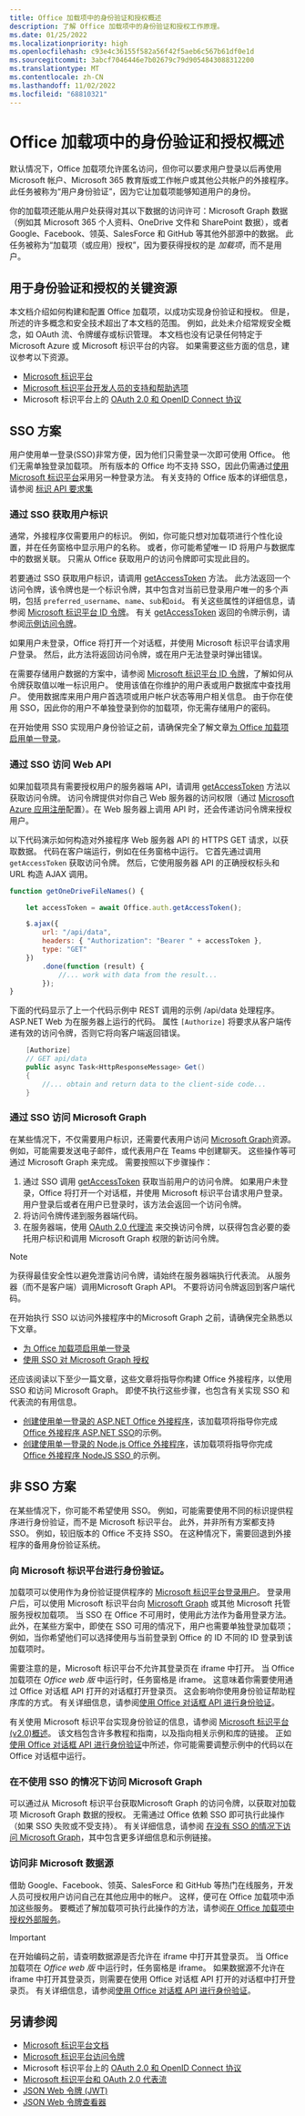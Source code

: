 ```yaml
---
title: Office 加载项中的身份验证和授权概述
description: 了解 Office 加载项中的身份验证和授权工作原理。
ms.date: 01/25/2022
ms.localizationpriority: high
ms.openlocfilehash: c93e4c36155f582a56f42f5aeb6c567b61df0e1d
ms.sourcegitcommit: 3abcf7046446e7b02679c79d9054843088312200
ms.translationtype: MT
ms.contentlocale: zh-CN
ms.lasthandoff: 11/02/2022
ms.locfileid: "68810321"
---
```

# <a name="overview-of-authentication-and-authorization-in-office-add-ins"></a>Office 加载项中的身份验证和授权概述

默认情况下，Office 加载项允许匿名访问，但你可以要求用户登录以后再使用Microsoft 帐户、Microsoft 365 教育版或工作帐户或其他公共帐户的外接程序。 此任务被称为“用户身份验证”，因为它让加载项能够知道用户的身份。

你的加载项还能从用户处获得对其以下数据的访问许可：Microsoft Graph 数据（例如其 Microsoft 365 个人资料、OneDrive 文件和 SharePoint 数据），或者 Google、Facebook、领英、SalesForce 和 GitHub 等其他外部源中的数据。 此任务被称为“加载项（或应用）授权”，因为要获得授权的是 *加载项*，而不是用户。

## <a name="key-resources-for-authentication-and-authorization"></a>用于身份验证和授权的关键资源

本文档介绍如何构建和配置 Office 加载项，以成功实现身份验证和授权。 但是，所述的许多概念和安全技术超出了本文档的范围。 例如，此处未介绍常规安全概念，如 OAuth 流、令牌缓存或标识管理。 本文档也没有记录任何特定于 Microsoft Azure 或 Microsoft 标识平台的内容。 如果需要这些方面的信息，建议参考以下资源。

- [Microsoft 标识平台](/azure/active-directory/develop)
- [Microsoft 标识平台开发人员的支持和帮助选项](/azure/active-directory/develop/developer-support-help-options)
- Microsoft 标识平台上的 [OAuth 2.0 和 OpenID Connect 协议](/azure/active-directory/develop/active-directory-v2-protocols)

## <a name="sso-scenarios"></a>SSO 方案

用户使用单一登录(SSO)非常方便，因为他们只需登录一次即可使用 Office。 他们无需单独登录加载项。 所有版本的 Office 均不支持 SSO，因此仍需通过[使用 Microsoft 标识平台](#authenticate-with-the-microsoft-identity-platform)采用另一种登录方法。 有关支持的 Office 版本的详细信息，请参阅 [标识 API 要求集](/javascript/api/requirement-sets/common/identity-api-requirement-sets)

### <a name="get-the-users-identity-through-sso"></a>通过 SSO 获取用户标识

通常，外接程序仅需要用户的标识。 例如，你可能只想对加载项进行个性化设置，并在任务窗格中显示用户的名称。 或者，你可能希望唯一 ID 将用户与数据库中的数据关联。 只需从 Office 获取用户的访问令牌即可实现此目的。

若要通过 SSO 获取用户标识，请调用 [getAccessToken](/javascript/api/office-runtime/officeruntime.auth#office-runtime-officeruntime-auth-getaccesstoken-member(1)) 方法。 此方法返回一个访问令牌，该令牌也是一个标识令牌，其中包含对当前已登录用户唯一的多个声明，包括 `preferred_username`、`name`、`sub`和`oid`。 有关这些属性的详细信息，请参阅 [Microsoft 标识平台 ID 令牌](/azure/active-directory/develop/id-tokens)。 有关 [getAccessToken](/javascript/api/office-runtime/officeruntime.auth#office-runtime-officeruntime-auth-getaccesstoken-member(1)) 返回的令牌示例，请参阅[示例访问令牌](sso-in-office-add-ins.md#example-access-token)。

如果用户未登录，Office 将打开一个对话框，并使用 Microsoft 标识平台请求用户登录。 然后，此方法将返回访问令牌，或在用户无法登录时弹出错误。

在需要存储用户数据的方案中，请参阅 [Microsoft 标识平台 ID 令牌](/azure/active-directory/develop/id-tokens)，了解如何从令牌获取值以唯一标识用户。 使用该值在你维护的用户表或用户数据库中查找用户。 使用数据库来用户用户首选项或用户帐户状态等用户相关信息。 由于你在使用 SSO，因此你的用户不单独登录到你的加载项，你无需存储用户的密码。

在开始使用 SSO 实现用户身份验证之前，请确保完全了解文章[为 Office 加载项启用单一登录](sso-in-office-add-ins.md)。

### <a name="access-your-web-apis-through-sso"></a>通过 SSO 访问 Web API

如果加载项具有需要授权用户的服务器端 API，请调用 [getAccessToken](/javascript/api/office-runtime/officeruntime.auth#office-runtime-officeruntime-auth-getaccesstoken-member(1)) 方法以获取访问令牌。 访问令牌提供对你自己 Web 服务器的访问权限（通过 [Microsoft Azure 应用注册](register-sso-add-in-aad-v2.md)配置）。在 Web 服务器上调用 API 时，还会传递访问令牌来授权用户。

以下代码演示如何构造对外接程序 Web 服务器 API 的 HTTPS GET 请求，以获取数据。 代码在客户端运行，例如在任务窗格中运行。 它首先通过调用 `getAccessToken` 获取访问令牌。 然后，它使用服务器 API 的正确授权标头和 URL 构造 AJAX 调用。

```javascript
function getOneDriveFileNames() {

    let accessToken = await Office.auth.getAccessToken();

    $.ajax({
        url: "/api/data",
        headers: { "Authorization": "Bearer " + accessToken },
        type: "GET"
    })
        .done(function (result) {
            //... work with data from the result...
        });
}
```

下面的代码显示了上一个代码示例中 REST 调用的示例 /api/data 处理程序。 ASP.NET Web 为在服务器上运行的代码。 属性 `[Authorize]` 将要求从客户端传递有效的访问令牌，否则它将向客户端返回错误。

```csharp
    [Authorize]
    // GET api/data
    public async Task<HttpResponseMessage> Get()
    {
        //... obtain and return data to the client-side code...
    }
```

### <a name="access-microsoft-graph-through-sso"></a>通过 SSO 访问 Microsoft Graph

在某些情况下，不仅需要用户标识，还需要代表用户访问 [Microsoft Graph](/graph)资源。 例如，可能需要发送电子邮件，或代表用户在 Teams 中创建聊天。 这些操作等可通过 Microsoft Graph 来完成。 需要按照以下步骤操作：

1. 通过 SSO 调用 [getAccessToken](/javascript/api/office-runtime/officeruntime.auth#office-runtime-officeruntime-auth-getaccesstoken-member(1)) 获取当前用户的访问令牌。 如果用户未登录，Office 将打开一个对话框，并使用 Microsoft 标识平台请求用户登录。 用户登录后或者在用户已登录时，该方法会返回一个访问令牌。
1. 将访问令牌传递到服务器端代码。
1. 在服务器端，使用 [OAuth 2.0 代理流](/azure/active-directory/develop/v2-oauth2-on-behalf-of-flow) 来交换访问令牌，以获得包含必要的委托用户标识和调用 Microsoft Graph 权限的新访问令牌。 

> [!NOTE]
> 为获得最佳安全性以避免泄露访问令牌，请始终在服务器端执行代表流。 从服务器（而不是客户端）调用Microsoft Graph API。 不要将访问令牌返回到客户端代码。

在开始执行 SSO 以访问外接程序中的Microsoft Graph 之前，请确保完全熟悉以下文章。

- [为 Office 加载项启用单一登录](sso-in-office-add-ins.md)
- [使用 SSO 对 Microsoft Graph 授权](authorize-to-microsoft-graph.md)

还应该阅读以下至少一篇文章，这些文章将指导你构建 Office 外接程序，以使用 SSO 和访问 Microsoft Graph。 即使不执行这些步骤，也包含有关实现 SSO 和代表流的有用信息。

- [创建使用单一登录的 ASP.NET Office 外接程序](create-sso-office-add-ins-aspnet.md)，该加载项将指导你完成 [Office 外接程序 ASP.NET SSO](https://github.com/OfficeDev/PnP-OfficeAddins/tree/main/Samples/auth/Office-Add-in-ASPNET-SSO)的示例。
- [创建使用单一登录的 Node.js Office 外接程序](create-sso-office-add-ins-nodejs.md)，该加载项将指导你完成 [Office 外接程序 NodeJS SSO ](https://github.com/OfficeDev/PnP-OfficeAddins/tree/main/Samples/auth/Office-Add-in-NodeJS-SSO)的示例。

## <a name="non-sso-scenarios"></a>非 SSO 方案

在某些情况下，你可能不希望使用 SSO。 例如，可能需要使用不同的标识提供程序进行身份验证，而不是 Microsoft 标识平台。 此外，并非所有方案都支持 SSO。 例如，较旧版本的 Office 不支持 SSO。 在这种情况下，需要回退到外接程序的备用身份验证系统。

### <a name="authenticate-with-the-microsoft-identity-platform"></a>向 Microsoft 标识平台进行身份验证。

加载项可以使用作为身份验证提供程序的 [Microsoft 标识平台登录用户](/azure/active-directory/develop)。 登录用户后，可以使用 Microsoft 标识平台向 [Microsoft Graph](/graph) 或其他 Microsoft 托管服务授权加载项。 当 SSO 在 Office 不可用时，使用此方法作为备用登录方法。 此外，在某些方案中，即使在 SSO 可用的情况下，用户也需要单独登录加载项；例如，当你希望他们可以选择使用与当前登录到 Office 的 ID 不同的 ID 登录到该加载项时。

需要注意的是，Microsoft 标识平台不允许其登录页在 iframe 中打开。 当 Office 加载项在 *Office web 版* 中运行时，任务窗格是 iframe。 这意味着你需要使用通过 Office 对话框 API 打开的对话框打开登录页。 这会影响你使用身份验证帮助程序库的方式。 有关详细信息，请参阅[使用 Office 对话框 API 进行身份验证](auth-with-office-dialog-api.md)。

有关使用 Microsoft 标识平台实现身份验证的信息，请参阅 [Microsoft 标识平台(v2.0)概述](/azure/active-directory/develop/v2-overview)。 该文档包含许多教程和指南，以及指向相关示例和库的链接。 正如[使用 Office 对话框 API 进行身份验证](auth-with-office-dialog-api.md)中所述，你可能需要调整示例中的代码以在 Office 对话框中运行。

### <a name="access-to-microsoft-graph-without-sso"></a>在不使用 SSO 的情况下访问 Microsoft Graph

可以通过从 Microsoft 标识平台获取Microsoft Graph 的访问令牌，以获取对加载项 Microsoft Graph 数据的授权。 无需通过 Office 依赖 SSO 即可执行此操作（如果 SSO 失败或不受支持）。 有关详细信息，请参阅 [在没有 SSO 的情况下访问 Microsoft Graph](authorize-to-microsoft-graph-without-sso.md)，其中包含更多详细信息和示例链接。

### <a name="access-to-non-microsoft-data-sources"></a>访问非 Microsoft 数据源

借助 Google、Facebook、领英、SalesForce 和 GitHub 等热门在线服务，开发人员可授权用户访问自己在其他应用中的帐户。 这样，便可在 Office 加载项中添加这些服务。 要概述了解加载项可执行此操作的方法，请参阅[在 Office 加载项中授权外部服务](auth-external-add-ins.md)。

> [!IMPORTANT]
> 在开始编码之前，请查明数据源是否允许在 iframe 中打开其登录页。 当 Office 加载项在 *Office web 版* 中运行时，任务窗格是 iframe。 如果数据源不允许在 iframe 中打开其登录页，则需要在使用 Office 对话框 API 打开的对话框中打开登录页。 有关详细信息，请参阅[使用 Office 对话框 API 进行身份验证](auth-with-office-dialog-api.md)。

## <a name="see-also"></a>另请参阅

- [Microsoft 标识平台文档](/azure/active-directory/develop/)
- [Microsoft 标识平台访问令牌](/azure/active-directory/develop/access-tokens)
- Microsoft 标识平台上的 [OAuth 2.0 和 OpenID Connect 协议](/azure/active-directory/develop/active-directory-v2-protocols)
- [Microsoft 标识平台和 OAuth 2.0 代表流](/azure/active-directory/develop/v2-oauth2-on-behalf-of-flow)
- [JSON Web 令牌 (JWT) ](https://en.wikipedia.org/wiki/JSON_Web_Token)
- [JSON Web 令牌查看器](https://jwt.ms/)
